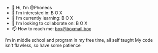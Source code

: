 - 👋 Hi, I’m @Phoneos
- 👀 I’m interested in: B O X
- 🌱 I’m currently learning: B O X
- 💞️ I’m looking to collaborate on: B O X
- 📫 How to reach me: box@boxmail.box

I'm in middle school and program in my free time, all self taught
My code isn't flawless, so have some patience

<!---
Phoneos/Phoneos is a ✨ special ✨ repository because its `README.md` (this file) appears on your GitHub profile.
You can click the Preview link to take a look at your changes.
--->
